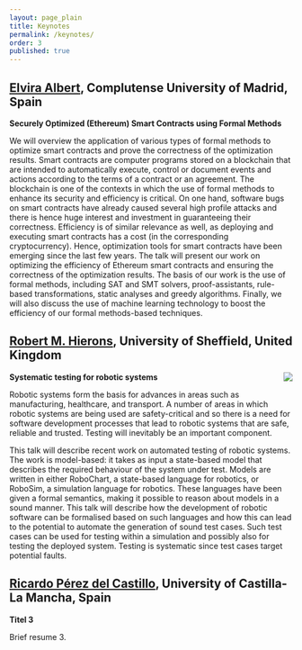 ```yaml
---
layout: page_plain
title: Keynotes
permalink: /keynotes/
order: 3
published: true
---
```


## [Elvira Albert](https://costa.fdi.ucm.es/~elvira/), Complutense University of Madrid, Spain

<!-- <p style="min-height: 170px;">


<br/>

</p>

-->

**Securely Optimized (Ethereum) Smart Contracts using Formal Methods** 

We will overview the application of various types of formal methods to optimize smart contracts and prove the correctness of the optimization results. Smart contracts are computer programs stored on a blockchain that are intended to automatically execute, control or document events and actions according to the terms of a contract or an agreement. The blockchain is one of the contexts in which the use of formal methods to enhance its security and efficiency is critical. On one hand, software bugs on smart contracts have already caused several high profile attacks and there is hence huge interest and investment in guaranteeing their correctness. Efficiency is of similar relevance as well, as deploying and executing smart contracts has a cost (in the corresponding cryptocurrency). Hence, optimization tools for smart contracts have been emerging since the last few years. The talk will present our work on optimizing the efficiency of Ethereum smart contracts and ensuring the correctness of the optimization results. The basis of our work is the use of formal methods, including SAT and SMT solvers, proof-assistants, rule-based transformations, static analyses and greedy algorithms. Finally, we will also discuss the use of machine learning technology to boost the efficiency of our formal methods-based techniques.




## [Robert M. Hierons](https://sheffield.ac.uk/cs/people/academic/rob-hierons), University of Sheffield, United Kingdom

 <img src="{{ site.baseurl }}{% link assets/images/people/Rob-Hierons.jpeg %}" class="imageSpeaker" align="right"/>

<!-- <p style="min-height: 170px;">


<br/>

</p>

-->

**Systematic testing for robotic systems** 

Robotic systems form the basis for advances in areas such as manufacturing, healthcare, and transport. A number of areas in which robotic systems are being used are safety-critical and so there is a need for software development processes that lead to robotic systems that are safe, reliable and trusted. Testing will inevitably be an important component.

This talk will describe recent work on automated testing of robotic systems. The work is model-based: it takes as input a state-based model that describes the required behaviour of the system under test. Models are written in either RoboChart, a state-based language for robotics, or RoboSim, a simulation language for robotics. These languages have been given a formal semantics, making it possible to reason about models in a sound manner. This talk will describe how the development of robotic software can be formalised based on such languages and how this can lead to the potential to automate the generation of sound test cases. Such test cases can be used for testing within a simulation and possibly also for testing the deployed system. Testing is systematic since test cases target potential faults.




## [Ricardo Pérez del Castillo](https://directorio.uclm.es/persona.aspx?cod=ljw6FAsEQFZTBxXyu0dpH57wWYg5JNLhZp9qwGYAAcM=), University of Castilla-La Mancha, Spain 


<!-- <p style="min-height: 170px;">


<br/>

</p>

-->

**Titel 3** 

Brief resume 3.


